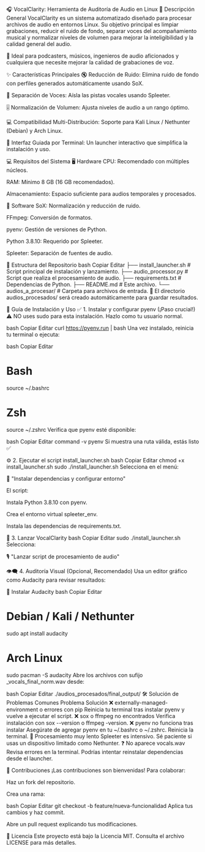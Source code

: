 🎧 VocalClarity: Herramienta de Auditoría de Audio en Linux
📝 Descripción General
VocalClarity es un sistema automatizado diseñado para procesar archivos de audio en entornos Linux. Su objetivo principal es limpiar grabaciones, reducir el ruido de fondo, separar voces del acompañamiento musical y normalizar niveles de volumen para mejorar la inteligibilidad y la calidad general del audio.

🎯 Ideal para podcasters, músicos, ingenieros de audio aficionados y cualquiera que necesite mejorar la calidad de grabaciones de voz.

✨ Características Principales
🔇 Reducción de Ruido: Elimina ruido de fondo con perfiles generados automáticamente usando SoX.

🎤 Separación de Voces: Aísla las pistas vocales usando Spleeter.

🎚️ Normalización de Volumen: Ajusta niveles de audio a un rango óptimo.

💻 Compatibilidad Multi-Distribución: Soporte para Kali Linux / Nethunter (Debian) y Arch Linux.

🧭 Interfaz Guiada por Terminal: Un launcher interactivo que simplifica la instalación y uso.

💻 Requisitos del Sistema
🖥️ Hardware
CPU: Recomendado con múltiples núcleos.

RAM: Mínimo 8 GB (16 GB recomendados).

Almacenamiento: Espacio suficiente para audios temporales y procesados.

🧰 Software
SoX: Normalización y reducción de ruido.

FFmpeg: Conversión de formatos.

pyenv: Gestión de versiones de Python.

Python 3.8.10: Requerido por Spleeter.

Spleeter: Separación de fuentes de audio.

📁 Estructura del Repositorio
bash
Copiar
Editar
├── install_launcher.sh       # Script principal de instalación y lanzamiento.
├── audio_processor.py        # Script que realiza el procesamiento de audio.
├── requirements.txt          # Dependencias de Python.
├── README.md                 # Este archivo.
└── audios_a_procesar/        # Carpeta para archivos de entrada.
📂 El directorio audios_procesados/ será creado automáticamente para guardar resultados.

🧪 Guía de Instalación y Uso
✅ 1. Instalar y configurar pyenv (¡Paso crucial!)
⚠️ NO uses sudo para esta instalación. Hazlo como tu usuario normal.

bash
Copiar
Editar
curl https://pyenv.run | bash
Una vez instalado, reinicia tu terminal o ejecuta:

bash
Copiar
Editar
# Bash
source ~/.bashrc

# Zsh
source ~/.zshrc
Verifica que pyenv esté disponible:

bash
Copiar
Editar
command -v pyenv
Si muestra una ruta válida, estás listo ✅

⚙️ 2. Ejecutar el script install_launcher.sh
bash
Copiar
Editar
chmod +x install_launcher.sh
sudo ./install_launcher.sh
Selecciona en el menú:

🧰 "Instalar dependencias y configurar entorno"

El script:

Instala Python 3.8.10 con pyenv.

Crea el entorno virtual spleeter_env.

Instala las dependencias de requirements.txt.

🚀 3. Lanzar VocalClarity
bash
Copiar
Editar
sudo ./install_launcher.sh
Selecciona:

🎙️ "Lanzar script de procesamiento de audio"

👁️‍🗨️ 4. Auditoría Visual (Opcional, Recomendado)
Usa un editor gráfico como Audacity para revisar resultados:

🧩 Instalar Audacity
bash
Copiar
Editar
# Debian / Kali / Nethunter
sudo apt install audacity

# Arch Linux
sudo pacman -S audacity
Abre los archivos con sufijo _vocals_final_norm.wav desde:

bash
Copiar
Editar
./audios_procesados/final_output/
🛠️ Solución de Problemas Comunes
Problema	Solución
❌ externally-managed-environment o errores con pip	Reinicia tu terminal tras instalar pyenv y vuelve a ejecutar el script.
❌ sox o ffmpeg no encontrados	Verifica instalación con sox --version o ffmpeg -version.
❌ pyenv no funciona tras instalar	Asegúrate de agregar pyenv en tu ~/.bashrc o ~/.zshrc. Reinicia la terminal.
🐢 Procesamiento muy lento	Spleeter es intensivo. Sé paciente si usas un dispositivo limitado como Nethunter.
❓ No aparece vocals.wav	Revisa errores en la terminal. Podrías intentar reinstalar dependencias desde el launcher.

🤝 Contribuciones
¡Las contribuciones son bienvenidas! Para colaborar:

Haz un fork del repositorio.

Crea una rama:

bash
Copiar
Editar
git checkout -b feature/nueva-funcionalidad
Aplica tus cambios y haz commit.

Abre un pull request explicando tus modificaciones.

📄 Licencia
Este proyecto está bajo la Licencia MIT. Consulta el archivo LICENSE para más detalles.
